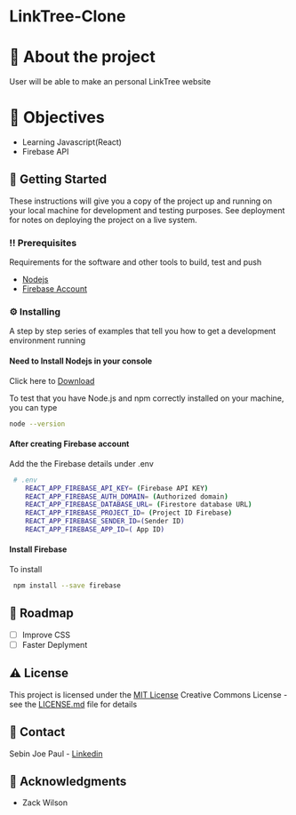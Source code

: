 # LinkTree-Clone

# :star2: About the project

User will be able to make an personal LinkTree website

# :dart: Objectives

- Learning Javascript(React)
- Firebase API

## :toolbox: Getting Started

These instructions will give you a copy of the project up and running on
your local machine for development and testing purposes. See deployment
for notes on deploying the project on a live system.

### :bangbang: Prerequisites

Requirements for the software and other tools to build, test and push

- [Nodejs](https://nodejs.org/en/download/)
- [Firebase Account](https://firebase.google.com/)

### :gear: Installing

A step by step series of examples that tell you how to get a development
environment running

#### Need to Install Nodejs in your console

Click here to [Download](https://nodejs.org/en/download/)

To test that you have Node.js and npm correctly installed on your machine, you can type

```sh
node --version
```

#### After creating Firebase account

Add the the Firebase details under .env

```sh
 # .env
    REACT_APP_FIREBASE_API_KEY= (Firebase API KEY)
    REACT_APP_FIREBASE_AUTH_DOMAIN= (Authorized domain)
    REACT_APP_FIREBASE_DATABASE_URL= (Firestore database URL)
    REACT_APP_FIREBASE_PROJECT_ID= (Project ID Firebase)
    REACT_APP_FIREBASE_SENDER_ID=(Sender ID)
    REACT_APP_FIREBASE_APP_ID=( App ID)
```

#### Install Firebase

To install

```sh
 npm install --save firebase
```

## :compass: Roadmap

- [ ] Improve CSS
- [ ] Faster Deplyment

## :warning: License

This project is licensed under the [MIT License](https://github.com/Mr-Dazai/LinkTree-Clone/blob/main/LICENSE)
Creative Commons License - see the [LICENSE.md](https://github.com/Mr-Dazai/LinkTree-Clone/blob/main/LICENSE) file for
details

## :handshake: Contact

Sebin Joe Paul - [Linkedin](https://www.linkedin.com/in/sebin-joe-paul/)

## :gem: Acknowledgments

- Zack Wilson
